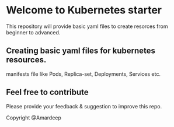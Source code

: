 # Welcome to Kubernetes starter

This repository will provide basic yaml files to create resorces from beginner to advanced.

## Creating basic yaml files for kubernetes resources.

manifests file like Pods, Replica-set, Deployments, Services etc.

## Feel free to contribute

Please provide your feedback & suggestion to improve this repo.

Copyright @Amardeep
